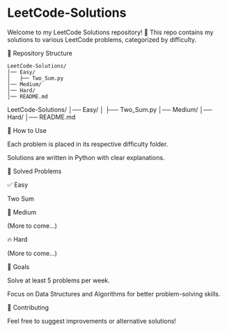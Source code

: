 # LeetCode-Solutions

Welcome to my LeetCode Solutions repository! 🚀 This repo contains my solutions to various LeetCode problems, categorized by difficulty.

📂 Repository Structure
```
LeetCode-Solutions/
│── Easy/
│   ├── Two_Sum.py
│── Medium/
│── Hard/
│── README.md
```

LeetCode-Solutions/
│── Easy/
│ ├── Two_Sum.py
│── Medium/
│── Hard/
│── README.md

🔹 How to Use

Each problem is placed in its respective difficulty folder.

Solutions are written in Python with clear explanations.

📝 Solved Problems

✅ Easy

Two Sum

🚀 Medium

(More to come...)

🔥 Hard

(More to come...)

🎯 Goals

Solve at least 5 problems per week.

Focus on Data Structures and Algorithms for better problem-solving skills.

🤝 Contributing

Feel free to suggest improvements or alternative solutions!
